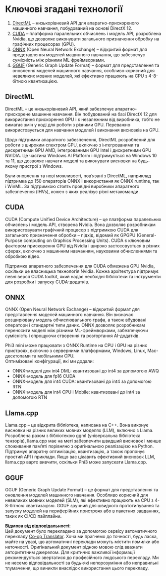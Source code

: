 <!--
CO_OP_TRANSLATOR_METADATA:
{
  "original_hash": "9841486ba4cf2590fabe609b925b00eb",
  "translation_date": "2025-07-09T19:41:35+00:00",
  "source_file": "md/01.Introduction/01/01.Understandingtech.md",
  "language_code": "uk"
}
-->
# Ключові згадані технології

1. [DirectML](https://learn.microsoft.com/windows/ai/directml/dml?WT.mc_id=aiml-138114-kinfeylo) – низькорівневий API для апаратно-прискореного машинного навчання, побудований на основі DirectX 12.  
2. [CUDA](https://blogs.nvidia.com/blog/what-is-cuda-2/) – платформа паралельних обчислень і модель API, розроблена Nvidia, що дозволяє виконувати загального призначення обробку на графічних процесорах (GPU).  
3. [ONNX](https://onnx.ai/) (Open Neural Network Exchange) – відкритий формат для представлення моделей машинного навчання, що забезпечує сумісність між різними ML-фреймворками.  
4. [GGUF](https://github.com/ggerganov/ggml/blob/master/docs/gguf.md) (Generic Graph Update Format) – формат для представлення та оновлення моделей машинного навчання, особливо корисний для невеликих мовних моделей, які ефективно працюють на CPU з 4-8-бітною квантизацією.

## DirectML

DirectML – це низькорівневий API, який забезпечує апаратно-прискорене машинне навчання. Він побудований на базі DirectX 12 для використання прискорення GPU і є незалежним від виробника, тобто не вимагає змін у коді для роботи з різними GPU. Переважно використовується для навчання моделей і виконання висновків на GPU.

Щодо підтримки апаратного забезпечення, DirectML розроблений для роботи з широким спектром GPU, включно з інтегрованими та дискретними GPU AMD, інтегрованими GPU Intel і дискретними GPU NVIDIA. Це частина Windows AI Platform і підтримується на Windows 10 та 11, що дозволяє навчати моделі та виконувати висновки на будь-якому пристрої з Windows.

Були оновлення та нові можливості, пов’язані з DirectML, наприклад підтримка до 150 операторів ONNX і використання як ONNX runtime, так і WinML. За підтримкою стоять провідні виробники апаратного забезпечення (IHVs), кожен з яких реалізує різні метакоманди.

## CUDA

CUDA (Compute Unified Device Architecture) – це платформа паралельних обчислень і модель API, створена Nvidia. Вона дозволяє розробникам використовувати графічний процесор з підтримкою CUDA для загального призначення обробки – підхід, відомий як GPGPU (General-Purpose computing on Graphics Processing Units). CUDA є ключовим фактором прискорення GPU від Nvidia і широко застосовується в різних сферах, включно з машинним навчанням, науковими обчисленнями та обробкою відео.

Підтримка апаратного забезпечення для CUDA обмежена GPU Nvidia, оскільки це власницька технологія Nvidia. Кожна архітектура підтримує певні версії CUDA toolkit, який надає необхідні бібліотеки та інструменти для розробки і запуску CUDA-додатків.

## ONNX

ONNX (Open Neural Network Exchange) – відкритий формат для представлення моделей машинного навчання. Він визначає розширювану модель обчислювального графа, а також вбудовані оператори і стандартні типи даних. ONNX дозволяє розробникам переносити моделі між різними ML-фреймворками, забезпечуючи сумісність і спрощуючи створення та розгортання AI-додатків.

Phi3 mini може працювати з ONNX Runtime на CPU і GPU на різних пристроях, включно з серверними платформами, Windows, Linux, Mac-десктопами та мобільними CPU.  
Оптимізовані конфігурації, які ми додали:

- ONNX-моделі для int4 DML: квантизовані до int4 за допомогою AWQ  
- ONNX-модель для fp16 CUDA  
- ONNX-модель для int4 CUDA: квантизовані до int4 за допомогою RTN  
- ONNX-модель для int4 CPU і Mobile: квантизовані до int4 за допомогою RTN  

## Llama.cpp

Llama.cpp – це відкрита бібліотека, написана на C++. Вона виконує висновки на різних великих мовних моделях (LLM), включно з Llama. Розроблена разом з бібліотекою ggml (універсальна бібліотека тензорів), llama.cpp має на меті забезпечити швидший висновок і менше споживання пам’яті порівняно з оригінальною реалізацією на Python. Підтримує апаратну оптимізацію, квантизацію, а також пропонує простий API і приклади. Якщо вас цікавить ефективний висновок LLM, llama.cpp варто вивчити, оскільки Phi3 може запускати Llama.cpp.

## GGUF

GGUF (Generic Graph Update Format) – це формат для представлення та оновлення моделей машинного навчання. Особливо корисний для невеликих мовних моделей (SLM), які ефективно працюють на CPU з 4-8-бітною квантизацією. GGUF зручний для швидкого прототипування та запуску моделей на периферійних пристроях або в пакетних завданнях, таких як CI/CD пайплайни.

**Відмова від відповідальності**:  
Цей документ було перекладено за допомогою сервісу автоматичного перекладу [Co-op Translator](https://github.com/Azure/co-op-translator). Хоча ми прагнемо до точності, будь ласка, майте на увазі, що автоматичні переклади можуть містити помилки або неточності. Оригінальний документ рідною мовою слід вважати авторитетним джерелом. Для критично важливої інформації рекомендується звертатися до професійного людського перекладу. Ми не несемо відповідальності за будь-які непорозуміння або неправильні тлумачення, що виникли внаслідок використання цього перекладу.
